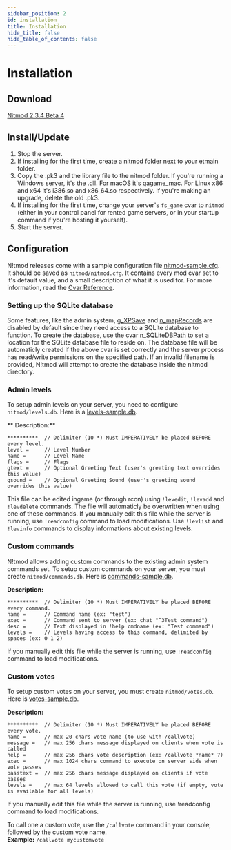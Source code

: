 ```yaml
---
sidebar_position: 2
id: installation
title: Installation
hide_title: false
hide_table_of_contents: false
---
```


# Installation

## Download

[Nitmod 2.3.4 Beta 4](http://etmods.net/downloads/nitmod_2.3.4-b4.zip)

## Install/Update

1. Stop the server.
2. If installing for the first time, create a nitmod folder next to your etmain folder.
3. Copy the .pk3 and the library file to the nitmod folder. If you're running a Windows server, it's the .dll. For macOS it's qagame_mac. For Linux x86 and x64 it's i386.so and x86_64.so respectively. If you're making an upgrade, delete the old .pk3.
4. If installing for the first time, change your server's `fs_game` cvar to `nitmod` (either in your control panel for rented game servers, or in your startup command if you're hosting it yourself).
5. Start the server.

## Configuration

N!tmod releases come with a sample configuration file [nitmod-sample.cfg](examples/nitmod-sample.cfg). It should be saved as `nitmod/nitmod.cfg`. It contains every mod cvar set to it's default value, and a small description of what it is used for.
For more information, read the [Cvar Reference](cvar-reference).

### Setting up the SQLite database

Some features, like the admin system, [g_XPSave](cvar-reference#g_xpsave) and [n_mapRecords](cvar-reference#n_maprecords) are disabled by default since they need access to a SQLite database to function. To create the database, use the cvar [n_SQLiteDBPath](cvar-reference#n_sqlitedbpath) to set a location for the SQLite database file to reside on. The database file will be automaticly created if the above cvar is set correctly and the server process has read/write permissions on the specified path. If an invalid filename is provided, N!tmod will attempt to create the database inside the nitmod directory.

### Admin levels

To setup admin levels on your server, you need to configure `nitmod/levels.db`. Here is a [levels-sample.db](examples/levels-sample.db).

** Description:**

```
**********  // Delimiter (10 *) Must IMPERATIVELY be placed BEFORE every level.
level =     // Level Number
name =      // Level Name
flags =     // Flags
gtext =     // Optional Greeting Text (user's greeting text overrides this value)
gsound =    // Optional Greeting Sound (user's greeting sound overrides this value)
```

This file can be edited ingame (or through rcon) using `!levedit`, `!levadd` and `!levdelete` commands.
The file will automaticly be overwritten when using one of these commands.
If you manually edit this file while the server is running, use `!readconfig` command to load modifications.
Use `!levlist` and `!levinfo` commands to display informations about existing levels.

### Custom commands

N!tmod allows adding custom commands to the existing admin system commands set.
To setup custom commands on your server, you must create `nitmod/commands.db`. Here is [commands-sample.db](examples/commands-sample.db).

**Description:**
```
**********  // Delimiter (10 *) Must IMPERATIVELY be placed BEFORE every command.
name =      // Command name (ex: "test")
exec =      // Command sent to server (ex: chat "^3Test command")
desc =      // Text displayed in !help cmdname (ex: "Test command")
levels =    // Levels having access to this command, delimited by spaces (ex: 0 1 2)
```

If you manually edit this file while the server is running, use `!readconfig` command to load modifications.

### Custom votes

To setup custom votes on your server, you must create `nitmod/votes.db`. Here is [votes-sample.db](examples/votes-sample.db).

**Description:**
```
**********  // Delimiter (10 *) Must IMPERATIVELY be placed BEFORE every vote.
name =      // max 20 chars vote name (to use with /callvote)
message =   // max 256 chars message displayed on clients when vote is called
help =      // max 256 chars vote description (ex: /callvote *name* ?)
exec =      // max 1024 chars command to execute on server side when vote passes
passtext =  // max 256 chars message displayed on clients if vote passes
levels =    // max 64 levels allowed to call this vote (if empty, vote is available for all levels)
```

If you manually edit this file while the server is running, use !readconfig command to load modifications.

To call one a custom vote, use the `/callvote` command in your console, followed by the custom vote name.  
**Example:** `/callvote mycustomvote`
